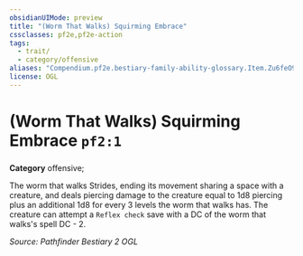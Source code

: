 ```yaml
---
obsidianUIMode: preview
title: "(Worm That Walks) Squirming Embrace"
cssclasses: pf2e,pf2e-action
tags:
  - trait/
  - category/offensive
aliases: "Compendium.pf2e.bestiary-family-ability-glossary.Item.Zu6feO9NUZJlsKuc"
license: OGL
---
```

# (Worm That Walks) Squirming Embrace `pf2:1`

### 

**Category** offensive; 




The worm that walks Strides, ending its movement sharing a space with a creature, and deals piercing damage to the creature equal to 1d8 piercing plus an additional 1d8 for every 3 levels the worm that walks has. The creature can attempt a `Reflex check` save with a DC of the worm that walks's spell DC - 2.

*Source: Pathfinder Bestiary 2*
*OGL*